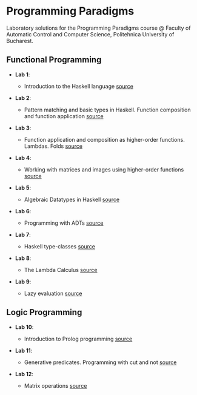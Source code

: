 # Programming Paradigms
Laboratory solutions for the Programming Paradigms course @ Faculty of Automatic Control and Computer Science, Politehnica University of Bucharest.

## Functional Programming
* **Lab 1**: 
  * Introduction to the Haskell language [source](https://github.com/danserboi/Programming-Paradigms/blob/master/lab1.hs)
  
* **Lab 2**: 
  * Pattern matching and basic types in Haskell. Function composition and function application [source](https://github.com/danserboi/Programming-Paradigms/blob/master/lab2.hs)
  
* **Lab 3**:
  * Function application and composition as higher-order functions. Lambdas. Folds [source](https://github.com/danserboi/Programming-Paradigms/blob/master/lab3.hs)

* **Lab 4**:
  * Working with matrices and images using higher-order functions [source](https://github.com/danserboi/Programming-Paradigms/blob/master/lab4.hs)

* **Lab 5**:
  * Algebraic Datatypes in Haskell [source](https://github.com/danserboi/Programming-Paradigms/blob/master/lab5.hs)

* **Lab 6**:
  * Programming with ADTs [source](https://github.com/danserboi/Programming-Paradigms/blob/master/lab6.hs)

* **Lab 7**:
  * Haskell type-classes [source](https://github.com/danserboi/Programming-Paradigms/blob/master/lab7.hs)

* **Lab 8**:
  * The Lambda Calculus [source](https://github.com/danserboi/Programming-Paradigms/blob/master/lab8.hs)

* **Lab 9**:
  * Lazy evaluation [source](https://github.com/danserboi/Programming-Paradigms/blob/master/lab9.hs)

## Logic Programming
* **Lab 10**:
  * Introduction to Prolog programming [source](https://github.com/danserboi/Programming-Paradigms/blob/master/lab10.pl)

* **Lab 11**:
  * Generative predicates. Programming with cut and not [source](https://github.com/danserboi/Programming-Paradigms/blob/master/lab11.pl)
  
* **Lab 12**:
  * Matrix operations [source](https://github.com/danserboi/Programming-Paradigms/blob/master/lab12.pl)
